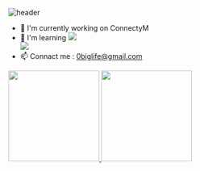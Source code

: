 ![header](https://capsule-render.vercel.app/api?type=soft&color=auto&height=150&section=header&text=MinseokKim&fontSize=70&animation=twinkling)

- 🔭 I'm currently working on ConnectyM
- 🌱 I'm learning  <img src="https://img.shields.io/badge/Javascript-ffb13b?style=flat-square&logo=javascript&logoColor=white"/></a> 
  <br> <img src="https://img.shields.io/badge/Typescript-#3178C6?style=flat-square&logo=typescript&logoColor=white"/></a> 
  <br>
- 📫 Connact me : 0biglife@gmail.com 

<div>
  <a href="https://github.com/0biglife">
  <img height="180em" src="https://github-readme-stats.vercel.app/api?username=0biglife&show_icons=true&theme=dark&include_all_commits=true&count_private=true"/>
  <img height="180em" src="https://github-readme-stats.vercel.app/api/top-langs/?username=0biglife&layout=compact&langs_count=7&theme=dark"/>
</div>
